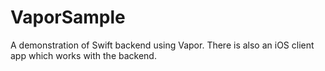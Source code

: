 # VaporSample
A demonstration of Swift backend using Vapor. There is also an iOS client app which works with the backend.
